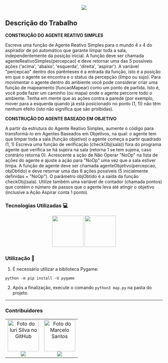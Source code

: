 <p align="center">
  <img src="https://seeklogo.com/images/F/FURB-logo-051554756A-seeklogo.com.png">
</p>

## Descrição do Trabalho

**CONSTRUÇÃO DO AGENTE REATIVO SIMPLES**

Escreva uma função de Agente Reativo Simples para o mundo 4 x 4 do aspirador de pó automático que garante limpar toda a sala, independentemente da posição inicial. 
A função deve ser chamada agenteReativoSimples(percepcao) e deve retornar uma das 5 possíveis ações ('acima', 'abaixo', 'esquerda', 'direita', 'aspirar'). A variável "percepcao" dentro dos parênteses é a entrada da função, isto é a posição em que o agente se encontra e o status da percepção (limpo ou sujo).
Para movimentar o agente dentro do ambiente você pode considerar criar uma função de mapeamento (funcaoMapear) como um ponto de partida. Isto é, você pode fazer um caminho (ou mapa) onde o agente percorre todo o ambiente.
Tenha em mente que as ações contra a parede (por exemplo, mover para a esquerda quando já está posicionado no ponto (1, 1)) não têm nenhum efeito (isto não significa que são proibidas).

**CONSTRUÇÃO DO AGENTE  BASEADO EM OBJETIVO**

A partir da estrutura do Agente Reativo Simples, aumente o código para transformá-lo em Agentes Baseados em Objetivos, na qual:
o agente tem que limpar toda a sala (função objetivo)
o agente começa a partir quadrado (1, 1)
Escreva uma função de verificação (checkObj(sala)) fora do programa agente que verifica se há sujeira na sala (retorna 1 se tem sujeira, caso contrário retorna 0).
Acrescente a ação de Não Operar "NoOp" na lista de ações do agente e ajuste a ação para "NoOp" uma vez que a sala estiver limpa.
A função de agente deve ser chamada agenteObjetivo(percepcao, objObtido) e deve retornar uma das 6 ações possíveis (5 inicialmente definidas + "NoOp"). O parâmetro objObtido é a saída da função checkObj(sala).
Utilize também uma variável de contador (chamada pontos) que contém o número de passos que o agente leva até atingir o objetivo (inclusive a Ação Aspirar conta 1 ponto).
  
### Tecnologias Utilizadas :computer:

<p align="center">
  <img height="100px" widht="100px" src="https://python.org.br/theme/img/site-logo.svg">
  <img height="100px" widht="100px" src="https://camo.githubusercontent.com/1971c0a4f776fb5351c765c37e59630c83cabd52/68747470733a2f2f7777772e707967616d652e6f72672f696d616765732f6c6f676f2e706e67">
</p>

### Utilização :mega:

1. É necessário utilizar a biblioteca Pygame: 
```
python -m pip install -U pygame
```
2. Após a finalização, execute o comando 
```python3 map.py``` na pasta do projeto.
---

### Contribuidores<br>
  <table align="center">
  <tr>
    <td align="center">
      <a href="#">
        <img src="https://avatars.githubusercontent.com/u/62967324?v=4" width="100px;" alt="Foto do Iuri Silva no GitHub"/><br>
        <sub>
            <a href="https://github.com/Luis-kuhn" ><img src="https://img.shields.io/badge/github-Luis--kuhn-24292e"></a>
        </sub>
      </a>
    </td>
    <td align="center">
      <a href="#">
        <img src="https://avatars.githubusercontent.com/u/60141339?v=4" width="100px;" alt="Foto do Marcelo Santos"/><br>
        <sub>
           <a href="https://github.com/thrnkk" ><img src="https://img.shields.io/badge/github-thrnkk-24292e"></a>
        </sub>
      </a>
    </td>
  </tr>
</table>

